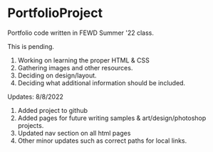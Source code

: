 # PortfolioProject
Portfolio code written in FEWD Summer '22 class.


This is pending. 
1. Working on learning the proper HTML & CSS
2. Gathering images and other resources. 
3. Deciding on design/layout. 
4. Deciding what additional information should be included. 


Updates: 
8/8/2022
1. Added project to github
2. Added pages for future writing samples & art/design/photoshop projects. 
3. Updated nav section on all html pages
4. Other minor updates such as correct paths for local links.